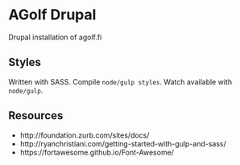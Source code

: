 # AGolf Drupal
<p>Drupal installation of agolf.fi</p>
<h2>Styles</h2>
<p>
Written with SASS. Compile <code>node/gulp styles</code>. Watch available with <code>node/gulp</code>.
</p>

<h2>Resources</h2>
<ul>
<li>http://foundation.zurb.com/sites/docs/</li>
<li>http://ryanchristiani.com/getting-started-with-gulp-and-sass/</li>
<li>https://fortawesome.github.io/Font-Awesome/</li>
</ul>